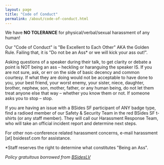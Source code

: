 ```yaml
---
layout: page
title: "Code of Conduct"
permalink: /about/code-of-conduct.html
--- 
```


We have **NO TOLERANCE** for physical/verbal/sexual harassment of any human!

Our "Code of Conduct" is "Be Excellent to Each Other" AKA the Golden Rule.
Failing that, it is "Do not be an Ass* or we will kick your ass out!".

Asking questions of a speaker during their talk, to get clarity or debate a point is NOT being an ass – heckling or haranguing the speaker IS. If you are not sure, ask, or err on the side of basic decency and common courtesy. If what they are doing would not be acceptable to have done to you, your best friend, your worst enemy, your sister, niece, daughter, brother, nephew, son, mother, father, or any human being, do not let them treat anyone else that way – whether you know them or not. If someone asks you to stop – stop.

If you are having an issue with a BSides SF participant of ANY badge type, find a radioed member of our Safety & Security Team in the red BSides SF t-shirts (or any staff member). They will call our Harassment Response Team, who will take an official incident report and determine next steps.

For other non-conference related harassment concerns, e-mail harassment [at] bsidessf.com for assistance.

*Staff reserves the right to determine what constitutes "Being an Ass".

_Policy gratuitous borrowed from [BSidesLV](https://www.bsideslv.org)_
